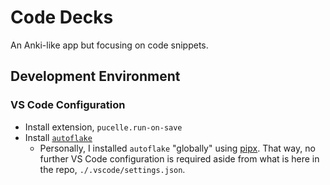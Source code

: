# Code Decks

An Anki-like app but focusing on code snippets.

## Development Environment

### VS Code Configuration

- Install extension, `pucelle.run-on-save`
- Install [`autoflake`](https://pypi.org/project/autoflake/)
    - Personally, I installed `autoflake` "globally" using [pipx](https://pypi.org/project/pipx/). That way, no further VS Code configuration is required aside from what is here in the repo, `./.vscode/settings.json`.
